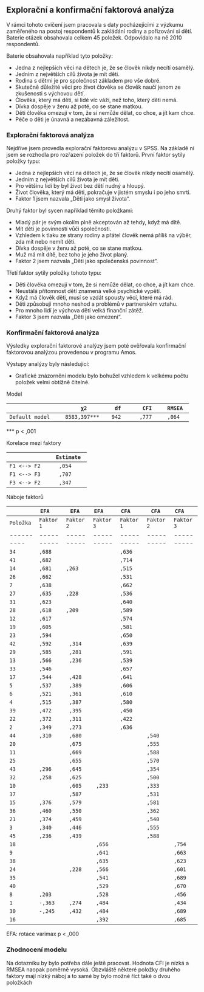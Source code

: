 ## Explorační a konfirmační faktorová analýza

V rámci tohoto cvičení jsem pracovala s daty pocházejícími z výzkumu zaměřeného na postoj respondentů k zakládání rodiny a pořizování si dětí.
Baterie otázek obsahovala celkem 45 položek. Odpovídalo na ně 2010 respondentů.

Baterie obsahovala například tyto položky:
- Jedna z nejlepších věcí na dětech je, že se člověk nikdy necítí osamělý.
- Jedním z největších cílů života je mít děti.
- Rodina s dětmi je pro společnost základem pro vše dobré.
- Skutečně důležité věci pro život člověka se člověk naučí jenom ze zkušenosti s výchovou dětí.
- Člověka, který má děti, si lidé víc váží, než toho, který děti nemá.
- Dívka dospěje v ženu až poté, co se stane matkou.
- Děti člověka omezují v tom, že si nemůže dělat, co chce, a jít kam chce.
- Péče o děti je únavná a nezábavná záležitost.


### Explorační faktorová analýza
Nejdříve jsem provedla explorační faktorovu analýzu v SPSS. Na základě ní jsem se rozhodla pro rozřazení položek do tří faktorů.
První faktor sytily položky typu:
- Jedna z nejlepších věcí na dětech je, že se člověk nikdy necítí osamělý.
- Jedním z největších cílů života je mít děti.
- Pro většinu lidí by byl život bez dětí nudný a hloupý.
- Život člověka, který má děti, pokračuje v jistém smyslu i po jeho smrti.
- Faktor 1 jsem nazvala „Děti jako smysl života“.

Druhý faktor byl sycen například těmito položkami:
- Mladý pár je svým okolím plně akceptován až tehdy, když má dítě.
- Mít děti je povinností vůči společnosti.
- Vzhledem k tlaku ze strany rodiny a přátel člověk nemá příliš na výběr, zda mít nebo nemít děti.
- Dívka dospěje v ženu až poté, co se stane matkou.
- Muž má mít dítě, bez toho je jeho život planý.
- Faktor 2 jsem nazvala „Děti jako společenská povinnost“.

Třetí faktor sytily položky tohoto typu:
- Děti člověka omezují v tom, že si nemůže dělat, co chce, a jít kam chce.
- Neustálá přítomnost dětí znamená velké psychické vypětí.
- Když má člověk děti, musí se vzdát spousty věcí, které má rád.
- Děti způsobují mnoho neshod a problémů v partnerském vztahu.
- Pro mnoho lidí je výchova dětí velká finanční zátěž.
- Faktor 3 jsem nazvala „Děti jako omezení“.


### Konfirmační faktorová analýza
Výsledky explorační faktorové analýzy jsem poté ověřovala konfirmační faktorovou analýzou provedenou v programu Amos.

Výstupy analýzy byly následující:
- Grafické znázornění modelu bylo bohužel vzhledem k velkému počtu položek velmi obtížně čitelné.

Model

|`                `|`      χ2     `|`    df    `|`   CFI   `|`  RMSEA  `|
|------------------|--------------:|-----------:|----------:|----------:|
|`Default model   `|` 8583,397*** `|`   942    `|`  ,777   `|`  ,064   `|
*** p < ,001

Korelace mezi faktory

|`            `|`  Estimate  `|
|--------------|--------------|
|`F1 <--> F2  `|`   ,054     `|
|`F1 <--> F3  `|`   ,707     `|
|`F3 <--> F2  `|`   ,347     `|

Náboje faktorů

|`        `|` EFA    `|`  EFA   `|` EFA    `|` CFA    `|`  CFA   `|` CFA    `|
|----------|----------|----------|----------|----------|----------|----------|
|`Položka `|`Faktor 1`|`Faktor 2`|`Faktor 3`|`Faktor 1`|`Faktor 2`|`Faktor 3`|
|----------|----------|----------|----------|----------|----------|----------|
|`34      `|` ,688   `|`        `|`        `|` ,636   `|`        `|`        `|
|`41      `|` ,682   `|`        `|`        `|` ,714   `|`        `|`        `|
|`14      `|` ,681   `|` ,263   `|`        `|` ,515   `|`        `|`        `|
|`26      `|` ,662   `|`        `|`        `|` ,531   `|`        `|`        `|
|` 7      `|` ,638   `|`        `|`        `|` ,662   `|`        `|`        `|
|`27      `|` ,635   `|` ,228   `|`        `|` ,536   `|`        `|`        `|
|`31      `|` ,623   `|`        `|`        `|` ,640   `|`        `|`        `|
|`28      `|` ,618   `|` ,209   `|`        `|` ,589   `|`        `|`        `|
|`12      `|` ,617   `|`        `|`        `|` ,574   `|`        `|`        `|
|`19      `|` ,605   `|`        `|`        `|` ,581   `|`        `|`        `|
|`23      `|` ,594   `|`        `|`        `|` ,650   `|`        `|`        `|
|`42      `|` ,592   `|`  ,314  `|`        `|` ,639   `|`        `|`        `|
|`29      `|` ,585   `|`  ,281  `|`        `|` ,591   `|`        `|`        `|
|`13      `|` ,566   `|`  ,236  `|`        `|` ,539   `|`        `|`        `|
|`33      `|` ,546   `|`        `|`        `|` ,657   `|`        `|`        `|
|`17      `|` ,544   `|`  ,428  `|`        `|` ,641   `|`        `|`        `|
|` 5      `|` ,537   `|`  ,389  `|`        `|` ,606   `|`        `|`        `|
|` 6      `|` ,521   `|`  ,361  `|`        `|` ,610   `|`        `|`        `|
|` 4      `|` ,515   `|`  ,387  `|`        `|` ,580   `|`        `|`        `|
|`39      `|` ,472   `|`  ,395  `|`        `|` ,450   `|`        `|`        `|
|`22      `|` ,372   `|`  ,311  `|`        `|` ,422   `|`        `|`        `|
|` 2      `|` ,349   `|`  ,273  `|`        `|` ,636   `|`        `|`        `|
|`44      `|` ,310   `|`  ,680  `|`        `|`        `|` ,540   `|`        `|
|`20      `|`        `|`  ,675  `|`        `|`        `|` ,555   `|`        `|
|`11      `|`        `|`  ,669  `|`        `|`        `|` ,588   `|`        `|
|`25      `|`        `|`  ,655  `|`        `|`        `|` ,570   `|`        `|
|`43      `|` ,296   `|`  ,645  `|`        `|`        `|` ,354   `|`        `|
|`32      `|` ,258   `|`  ,625  `|`        `|`        `|` ,500   `|`        `|
|`10      `|`        `|`  ,605  `|`  ,233  `|`        `|` ,333   `|`        `|
|`37      `|`        `|`  ,587  `|`        `|`        `|` ,531   `|`        `|
|`15      `|` ,376   `|`  ,579  `|`        `|`        `|` ,581   `|`        `|
|`36      `|` ,460   `|`  ,550  `|`        `|`        `|` ,362   `|`        `|
|`21      `|` ,374   `|`  ,459  `|`        `|`        `|` ,540   `|`        `|
|` 3      `|` ,340   `|`  ,446  `|`        `|`        `|` ,555   `|`        `|
|`45      `|` ,236   `|`  ,439  `|`        `|`        `|` ,588   `|`        `|
|`18      `|`        `|`        `|`  ,656  `|`        `|`        `|` ,754   `|
|` 9      `|`        `|`        `|`  ,641  `|`        `|`        `|` ,663   `|
|`38      `|`        `|`        `|`  ,635  `|`        `|`        `|` ,623   `|
|`24      `|`        `|`  ,228  `|`  ,566  `|`        `|`        `|` ,601   `|
|`35      `|`        `|`        `|`  ,541  `|`        `|`        `|` ,689   `|
|`40      `|`        `|`        `|`  ,529  `|`        `|`        `|` ,670   `|
|` 8      `|` ,203   `|`        `|`  ,528  `|`        `|`        `|` ,456   `|
|` 1      `|`-,363   `|`  ,274  `|`  ,484  `|`        `|`        `|` ,434   `|
|`30      `|`-,245   `|`  ,432  `|`  ,484  `|`        `|`        `|` ,689   `|
|`16      `|`        `|`        `|`  ,392  `|`        `|`        `|` ,685   `|
EFA: rotace varimax
     p < ,000

### Zhodnocení modelu
Na dotazníku by bylo potřeba dále ještě pracovat. Hodnota CFI je nízká a RMSEA naopak poměrně vysoká. Obzvláště některé položky druhého faktory mají nízký náboj a to samé by bylo možné říct také o dvou položkách
